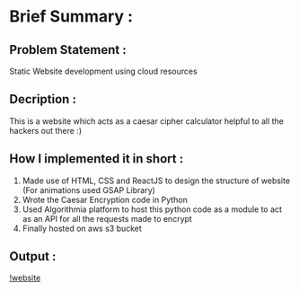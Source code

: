 # Brief Summary :

## Problem Statement :

Static Website development using cloud resources



## Decription :

This is a  website which acts as a caesar cipher calculator helpful to all the hackers out there :)

## How I implemented it in short :

1) Made use of HTML, CSS and ReactJS to design the structure of website (For animations used GSAP Library)
2) Wrote the Caesar Encryption code in Python 
3) Used Algorithmia platform to host this python code as a module to act as an API for all the requests made to encrypt  
5) Finally hosted on aws s3 bucket


## Output :

[!website](http://www.cloudassignment3.com.s3-website.ap-south-1.amazonaws.com/)

